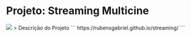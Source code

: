 # Projeto: Streaming Multicine
<img src="http://img.shields.io/static/v1?label=STATUS&message=EM%20DESENVOLVIMENTO&color=GREEN&style=for-the-badge"/>
> Descrição do Projeto
```
https://rubensgabriel.github.io/streaming/
```
